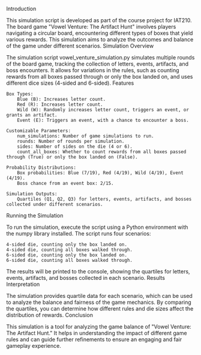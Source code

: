 Introduction

This simulation script is developed as part of the course project for IAT210. The board game "Vowel Venture: The Artifact Hunt" involves players navigating a circular board, encountering different types of boxes that yield various rewards. This simulation aims to analyze the outcomes and balance of the game under different scenarios.
Simulation Overview

The simulation script vowel_venture_simulation.py simulates multiple rounds of the board game, tracking the collection of letters, events, artifacts, and boss encounters. It allows for variations in the rules, such as counting rewards from all boxes passed through or only the box landed on, and uses different dice sizes (4-sided and 6-sided).
Features

    Box Types:
        Blue (B): Increases letter count.
        Red (R): Increases letter count.
        Wild (W): Randomly increases letter count, triggers an event, or grants an artifact.
        Event (E): Triggers an event, with a chance to encounter a boss.

    Customizable Parameters:
        num_simulations: Number of game simulations to run.
        rounds: Number of rounds per simulation.
        sides: Number of sides on the die (4 or 6).
        count_all_boxes: Whether to count rewards from all boxes passed through (True) or only the box landed on (False).

    Probability Distributions:
        Box probabilities: Blue (7/19), Red (4/19), Wild (4/19), Event (4/19).
        Boss chance from an event box: 2/15.

    Simulation Outputs:
        Quartiles (Q1, Q2, Q3) for letters, events, artifacts, and bosses collected under different scenarios.

Running the Simulation

To run the simulation, execute the script using a Python environment with the numpy library installed. The script runs four scenarios:

    4-sided die, counting only the box landed on.
    4-sided die, counting all boxes walked through.
    6-sided die, counting only the box landed on.
    6-sided die, counting all boxes walked through.

The results will be printed to the console, showing the quartiles for letters, events, artifacts, and bosses collected in each scenario.
Results Interpretation

The simulation provides quartile data for each scenario, which can be used to analyze the balance and fairness of the game mechanics. By comparing the quartiles, you can determine how different rules and die sizes affect the distribution of rewards.
Conclusion

This simulation is a tool for analyzing the game balance of "Vowel Venture: The Artifact Hunt." It helps in understanding the impact of different game rules and can guide further refinements to ensure an engaging and fair gameplay experience.
